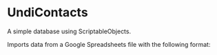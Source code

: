 # UndiContacts

A simple database using ScriptableObjects.

Imports data from a Google Spreadsheets file with the following format:

